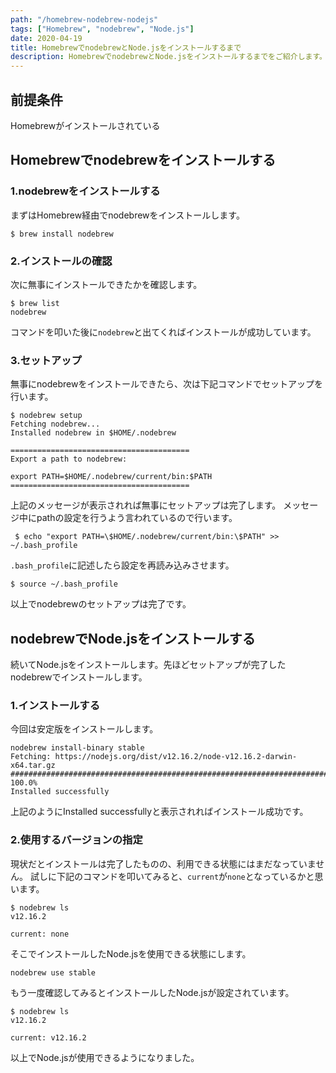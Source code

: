 ```yaml
---
path: "/homebrew-nodebrew-nodejs"
tags: ["Homebrew", "nodebrew", "Node.js"]
date: 2020-04-19
title: HomebrewでnodebrewとNode.jsをインストールするまで
description: HomebrewでnodebrewとNode.jsをインストールするまでをご紹介します。
---
```


## 前提条件
Homebrewがインストールされている

## Homebrewでnodebrewをインストールする

###  1.nodebrewをインストールする

まずはHomebrew経由でnodebrewをインストールします。

```
$ brew install nodebrew
```

### 2.インストールの確認

次に無事にインストールできたかを確認します。

```
$ brew list
nodebrew
```
コマンドを叩いた後に`nodebrew`と出てくればインストールが成功しています。

### 3.セットアップ

無事にnodebrewをインストールできたら、次は下記コマンドでセットアップを行います。

```
$ nodebrew setup
Fetching nodebrew...
Installed nodebrew in $HOME/.nodebrew

========================================
Export a path to nodebrew:

export PATH=$HOME/.nodebrew/current/bin:$PATH
========================================
```

上記のメッセージが表示されれば無事にセットアップは完了します。
メッセージ中にpathの設定を行うよう言われているので行います。

```
 $ echo "export PATH=\$HOME/.nodebrew/current/bin:\$PATH" >> ~/.bash_profile
```

`.bash_profile`に記述したら設定を再読み込みさせます。

```
$ source ~/.bash_profile
```

以上でnodebrewのセットアップは完了です。

## nodebrewでNode.jsをインストールする
続いてNode.jsをインストールします。先ほどセットアップが完了したnodebrewでインストールします。

### 1.インストールする

今回は安定版をインストールします。

```
nodebrew install-binary stable
Fetching: https://nodejs.org/dist/v12.16.2/node-v12.16.2-darwin-x64.tar.gz
######################################################################## 100.0%
Installed successfully
```

上記のようにInstalled successfullyと表示されればインストール成功です。

###  2.使用するバージョンの指定
現状だとインストールは完了したものの、利用できる状態にはまだなっていません。
試しに下記のコマンドを叩いてみると、`current`が`none`となっているかと思います。
```
$ nodebrew ls
v12.16.2

current: none
```

そこでインストールしたNode.jsを使用できる状態にします。

```
nodebrew use stable
```

もう一度確認してみるとインストールしたNode.jsが設定されています。

```
$ nodebrew ls
v12.16.2

current: v12.16.2
```

以上でNode.jsが使用できるようになりました。